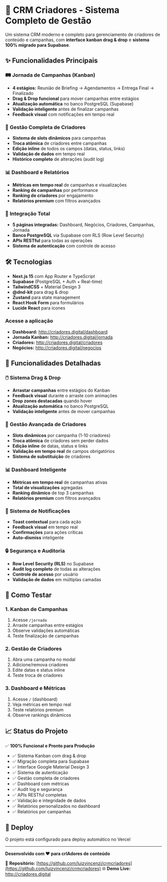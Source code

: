 # 🚀 CRM Criadores - Sistema Completo de Gestão

Um sistema CRM moderno e completo para gerenciamento de criadores de conteúdo e campanhas, com **interface kanban drag & drop** e **sistema 100% migrado para Supabase**.

## ✨ Funcionalidades Principais

### 🛤️ **Jornada de Campanhas (Kanban)**
- **4 estágios:** Reunião de Briefing → Agendamentos → Entrega Final → Finalizado
- **Drag & Drop funcional** para mover campanhas entre estágios
- **Atualização automática** no banco PostgreSQL (Supabase)
- **Validação inteligente** antes de finalizar campanhas
- **Feedback visual** com notificações em tempo real

### 👥 **Gestão Completa de Criadores**
- **Sistema de slots dinâmicos** para campanhas
- **Troca atômica** de criadores entre campanhas
- **Edição inline** de todos os campos (datas, status, links)
- **Validação de dados** em tempo real
- **Histórico completo** de alterações (audit log)

### 📊 **Dashboard e Relatórios**
- **Métricas em tempo real** de campanhas e visualizações
- **Ranking de campanhas** por performance
- **Ranking de criadores** por engajamento
- **Relatórios premium** com filtros avançados

### 🔗 **Integração Total**
- **5 páginas integradas:** Dashboard, Negócios, Criadores, Campanhas, Jornada
- **Banco PostgreSQL** via Supabase com RLS (Row Level Security)
- **APIs RESTful** para todas as operações
- **Sistema de autenticação** com controle de acesso

## 🛠️ Tecnologias

- **Next.js 15** com App Router e TypeScript
- **Supabase** (PostgreSQL + Auth + Real-time)
- **TailwindCSS** + Material Design 3
- **@dnd-kit** para drag & drop
- **Zustand** para state management
- **React Hook Form** para formulários
- **Lucide React** para ícones


### Acesse a aplicação
- **Dashboard:** http://criadores.digital/dashboard
- **Jornada Kanban:** http://criadores.digital/jornada
- **Criadores:** http://criadores.digital/criadores
- **Negócios:** http://criadores.digital/negocios

## 🎯 Funcionalidades Detalhadas

### 🖱️ **Sistema Drag & Drop**
- **Arrastar campanhas** entre estágios do Kanban
- **Feedback visual** durante o arraste com animações
- **Drop zones destacadas** quando hover
- **Atualização automática** no banco PostgreSQL
- **Validação inteligente** antes de mover campanhas

### 👥 **Gestão Avançada de Criadores**
- **Slots dinâmicos** por campanha (1-10 criadores)
- **Troca atômica** de criadores sem perder dados
- **Edição inline** de datas, status e links
- **Validação em tempo real** de campos obrigatórios
- **Sistema de substituição** de criadores

### 📊 **Dashboard Inteligente**
- **Métricas em tempo real** de campanhas ativas
- **Total de visualizações** agregadas
- **Ranking dinâmico** de top 3 campanhas
- **Relatórios premium** com filtros avançados

### 🔔 **Sistema de Notificações**
- **Toast contextual** para cada ação
- **Feedback visual** em tempo real
- **Confirmações** para ações críticas
- **Auto-dismiss** inteligente

### 🔒 **Segurança e Auditoria**
- **Row Level Security (RLS)** no Supabase
- **Audit log completo** de todas as alterações
- **Controle de acesso** por usuário
- **Validação de dados** em múltiplas camadas

## 🧪 Como Testar

### 1. Kanban de Campanhas
1. Acesse `/jornada`
2. Arraste campanhas entre estágios
3. Observe validações automáticas
4. Teste finalização de campanhas

### 2. Gestão de Criadores
1. Abra uma campanha no modal
2. Adicione/remova criadores
3. Edite datas e status inline
4. Teste troca de criadores

### 3. Dashboard e Métricas
1. Acesse `/` (dashboard)
2. Veja métricas em tempo real
3. Teste relatórios premium
4. Observe rankings dinâmicos

## 📈 Status do Projeto

✅ **100% Funcional e Pronto para Produção**
- ✅ Sistema Kanban com drag & drop
- ✅ Migração completa para Supabase
- ✅ Interface Google Material Design 3
- ✅ Sistema de autenticação
- ✅ Gestão completa de criadores
- ✅ Dashboard com métricas
- ✅ Audit log e segurança
- ✅ APIs RESTful completas
- ✅ Validação e integridade de dados
- ✅ Relatórios personalizados no dashboard
- ✅ Relatórios por campanhas 

## 🚀 Deploy

O projeto está configurado para deploy automático no Vercel

---

**Desenvolvido com ❤️ para crIAdores de conteúdo**

🔗 **Repositório:** [https://github.com/luizvincenzi/crmcriadores](https://github.com/luizvincenzi/crmcriadores)
🌐 **Demo Live:** http://criadores.digital
